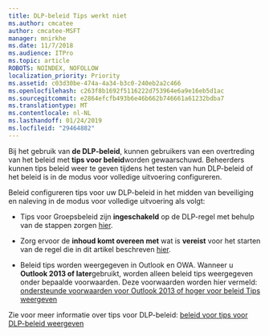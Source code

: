 ```yaml
---
title: DLP-beleid Tips werkt niet
ms.author: cmcatee
author: cmcatee-MSFT
manager: mnirkhe
ms.date: 11/7/2018
ms.audience: ITPro
ms.topic: article
ROBOTS: NOINDEX, NOFOLLOW
localization_priority: Priority
ms.assetid: c03d30be-474a-4a34-b3c0-240eb2a2c466
ms.openlocfilehash: c263f8b1692f5116222d753964e6a9e16eb5d1ac
ms.sourcegitcommit: e2864efcfb493b6e46b662b746661a61232bdba7
ms.translationtype: MT
ms.contentlocale: nl-NL
ms.lasthandoff: 01/24/2019
ms.locfileid: "29464882"
---
```

Bij het gebruik van **de DLP-beleid**, kunnen gebruikers van een overtreding van het beleid met **tips voor beleid**worden gewaarschuwd. Beheerders kunnen tips beleid weer te geven tijdens het testen van hun DLP-beleid of het beleid is in de modus voor volledige uitvoering configureren. 
  
Beleid configureren tips voor uw DLP-beleid in het midden van beveiliging en naleving in de modus voor volledige uitvoering als volgt:
  
- Tips voor Groepsbeleid zijn **ingeschakeld** op de DLP-regel met behulp van de stappen zorgen [hier](https://docs.microsoft.com/en-us/office365/securitycompliance/use-notifications-and-policy-tips).
    
- Zorg ervoor de **inhoud komt overeen met** wat is **vereist** voor het starten van de regel die in dit artikel beschreven [hier](https://docs.microsoft.com/en-us/office365/securitycompliance/what-the-sensitive-information-types-look-for).
    
- Beleid tips worden weergegeven in Outlook en OWA. Wanneer u **Outlook 2013 of later**gebruikt, worden alleen beleid tips weergegeven onder bepaalde voorwaarden. Deze voorwaarden worden hier vermeld: [ondersteunde voorwaarden voor Outlook 2013 of hoger voor beleid Tips weergeven](https://docs.microsoft.com/en-us/office365/securitycompliance/use-notifications-and-policy-tips#outlook-2013-and-later-supports-showing-policy-tips-for-only-some-conditions)
    
Zie voor meer informatie over tips voor DLP-beleid: [beleid voor tips voor DLP-beleid weergeven](https://docs.microsoft.com/en-us/office365/securitycompliance/use-notifications-and-policy-tips)
  

